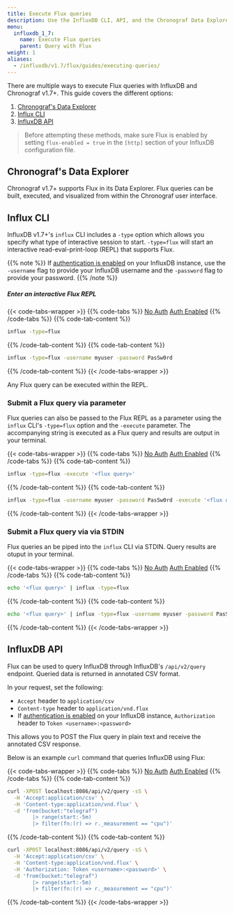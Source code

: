 ```yaml
---
title: Execute Flux queries
description: Use the InfluxDB CLI, API, and the Chronograf Data Explorer to execute Flux queries.
menu:
  influxdb_1_7:
    name: Execute Flux queries
    parent: Query with Flux
weight: 1
aliases:
  - /influxdb/v1.7/flux/guides/executing-queries/
---
```


There are multiple ways to execute Flux queries with InfluxDB and Chronograf v1.7+.
This guide covers the different options:

1. [Chronograf's Data Explorer](#chronograf-s-data-explorer)
2. [Influx CLI](#influx-cli)
3. [InfluxDB API](#influxdb-api)

> Before attempting these methods, make sure Flux is enabled by setting
> `flux-enabled = true` in the `[http]` section of your InfluxDB configuration file.

## Chronograf's Data Explorer
Chronograf v1.7+ supports Flux in its Data Explorer.
Flux queries can be built, executed, and visualized from within the Chronograf user interface.

## Influx CLI
InfluxDB v1.7+'s `influx` CLI includes a `-type` option which allows you specify
what type of interactive session to start.
`-type=flux` will start an interactive read-eval-print-loop (REPL) that supports Flux.

{{% note %}}
If [authentication is enabled](/influxdb/latest/administration/authentication_and_authorization)
on your InfluxDB instance, use the `-username` flag to provide your InfluxDB username and
the `-password` flag to provide your password.
{{% /note %}}

##### Enter an interactive Flux REPL
{{< code-tabs-wrapper >}}
{{% code-tabs %}}
[No Auth](#)
[Auth Enabled](#)
{{% /code-tabs %}}
{{% code-tab-content %}}
```bash
influx -type=flux
```
{{% /code-tab-content %}}
{{% code-tab-content %}}
```bash
influx -type=flux -username myuser -password PasSw0rd
```
{{% /code-tab-content %}}
{{< /code-tabs-wrapper >}}

Any Flux query can be executed within the REPL.

### Submit a Flux query via parameter
Flux queries can also be passed to the Flux REPL as a parameter using the `influx` CLI's `-type=flux` option and the `-execute` parameter.
The accompanying string is executed as a Flux query and results are output in your terminal.

{{< code-tabs-wrapper >}}
{{% code-tabs %}}
[No Auth](#)
[Auth Enabled](#)
{{% /code-tabs %}}
{{% code-tab-content %}}
```bash
influx -type=flux -execute '<flux query>'
```
{{% /code-tab-content %}}
{{% code-tab-content %}}
```bash
influx -type=flux -username myuser -password PasSw0rd -execute '<flux query>'
```
{{% /code-tab-content %}}
{{< /code-tabs-wrapper >}}

### Submit a Flux query via via STDIN
Flux queries an be piped into the `influx` CLI via STDIN.
Query results are otuput in your terminal.

{{< code-tabs-wrapper >}}
{{% code-tabs %}}
[No Auth](#)
[Auth Enabled](#)
{{% /code-tabs %}}
{{% code-tab-content %}}
```bash
echo '<flux query>' | influx -type=flux
```
{{% /code-tab-content %}}
{{% code-tab-content %}}
```bash
echo '<flux query>' | influx -type=flux -username myuser -password PasSw0rd
```
{{% /code-tab-content %}}
{{< /code-tabs-wrapper >}}

## InfluxDB API
Flux can be used to query InfluxDB through InfluxDB's `/api/v2/query` endpoint.
Queried data is returned in annotated CSV format.

In your request, set the following:

- `Accept` header to `application/csv`
- `Content-type` header to `application/vnd.flux`
- If [authentication is enabled](/influxdb/latest/administration/authentication_and_authorization)
  on your InfluxDB instance, `Authorization` header to `Token <username>:<password>`

This allows you to POST the Flux query in plain text and receive the annotated CSV response.

Below is an example `curl` command that queries InfluxDB using Flux:

{{< code-tabs-wrapper >}}
{{% code-tabs %}}
[No Auth](#)
[Auth Enabled](#)
{{% /code-tabs %}}
{{% code-tab-content %}}
```bash
curl -XPOST localhost:8086/api/v2/query -sS \
  -H 'Accept:application/csv' \
  -H 'Content-type:application/vnd.flux' \
  -d 'from(bucket:"telegraf")
        |> range(start:-5m)
        |> filter(fn:(r) => r._measurement == "cpu")'
```
{{% /code-tab-content %}}
{{% code-tab-content %}}
```bash
curl -XPOST localhost:8086/api/v2/query -sS \
  -H 'Accept:application/csv' \
  -H 'Content-type:application/vnd.flux' \
  -H 'Authorization: Token <username>:<password>' \
  -d 'from(bucket:"telegraf")
        |> range(start:-5m)
        |> filter(fn:(r) => r._measurement == "cpu")'
```
{{% /code-tab-content %}}
{{< /code-tabs-wrapper >}}
